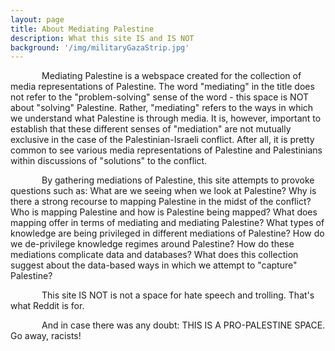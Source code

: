 ```yaml
---
layout: page
title: About Mediating Palestine
description: What this site IS and IS NOT
background: '/img/militaryGazaStrip.jpg'
---
```

<head>
  <style>
    p{text-indent: 50px;}
  </style>
</head>
<body>
<p>Mediating Palestine is a webspace created for the collection of media representations of Palestine. The word "mediating" in the title does not refer to the "problem-solving" sense of the word - this space is NOT about "solving" Palestine. Rather, "mediating" refers to the ways in which we understand what Palestine is through media. It is, however, important to establish that these different senses of "mediation" are not mutually exclusive in the case of the Palestinian-Israeli conflict. After all, it is pretty common to see various media representations of Palestine and Palestinians within discussions of "solutions" to the conflict.</p>

<p>By gathering mediations of Palestine, this site attempts to provoke questions such as: What are we seeing when we look at Palestine? Why is there a strong recourse to mapping Palestine in the midst of the conflict? Who is mapping Palestine and how is Palestine being mapped? What does mapping offer in terms of mediating and mediating Palestine? What types of knowledge are being privileged in different mediations of Palestine? How do we de-privilege knowledge regimes around Palestine? How do these mediations complicate data and databases? What does this collection suggest about the data-based ways in which we attempt to "capture" Palestine?</p>

<p>This site IS NOT is not a space for hate speech and trolling. That's what Reddit is for.</p>

<p>And in case there was any doubt: THIS IS A PRO-PALESTINE SPACE. Go away, racists!</p>
</body>
